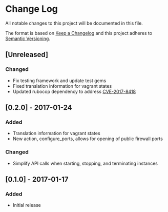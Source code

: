 # Change Log
All notable changes to this project will be documented in this file.

The format is based on [Keep a Changelog](http://keepachangelog.com/)
and this project adheres to [Semantic Versioning](http://semver.org/).

## [Unreleased]
### Changed
- Fix testing framework and update test gems
- Fixed translation information for vagrant states
- Updated rubocop dependency to address [CVE-2017-8418](https://cve.mitre.org/cgi-bin/cvename.cgi?name=CVE-2017-8418)

## [0.2.0] - 2017-01-24
### Added
- Translation information for vagrant states
- New action, configure_ports, allows for opening of public firewall
  ports

### Changed
- Simplify API calls when starting, stopping, and terminating
  instances

## [0.1.0] - 2017-01-17
### Added
- Initial release
